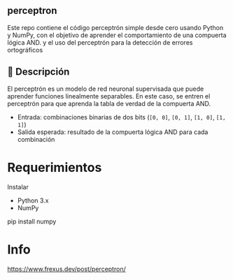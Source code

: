 ## perceptron
Este repo contiene el código perceptrón simple desde cero usando Python y NumPy, con el objetivo de aprender el comportamiento de una compuerta lógica AND. y el uso del perceptrón para la detección de errores ortográficos

## 🧠 Descripción

El perceptrón es un modelo de red neuronal supervisada que puede aprender funciones linealmente separables. En este caso, se entren el perceptrón para que aprenda la tabla de verdad de la compuerta AND.

- Entrada: combinaciones binarias de dos bits (`[0, 0]`, `[0, 1]`, `[1, 0]`, `[1, 1]`)
- Salida esperada: resultado de la compuerta lógica AND para cada combinación

# Requerimientos
Instalar

- Python 3.x
- NumPy

pip install numpy 

# Info
https://www.frexus.dev/post/perceptron/
